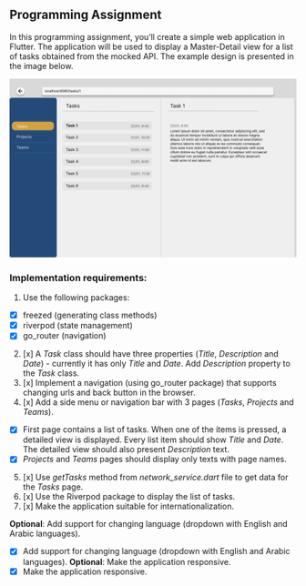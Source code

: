 ## Programming Assignment

In this programming assignment, you’ll create a simple web application in Flutter. The application will be used to display a Master-Detail view for a list of tasks obtained from the mocked API. The example design is presented in the image below.

![Design](design.png)

### Implementation requirements:
1. Use the following packages:
- [x] freezed (generating class methods) 
- [x] riverpod (state management)
- [x] go_router (navigation)
2. [x] A *Task* class should have three properties (*Title*, *Description* and *Date*) - currently it has only *Title* and *Date*. Add *Description* property to the *Task* class.
3. [x] Implement a navigation (using go_router package) that supports changing urls and back button in the browser.
4. [x] Add a side menu or navigation bar with 3 pages (*Tasks*, *Projects* and *Teams*).
- [x] First page contains a list of tasks. When one of the items is pressed, a detailed view is displayed. Every list item should show *Title* and *Date*. The detailed view should also present *Description* text.
- [x] _Projects_ and _Teams_ pages should display only texts with page names.
5. [x] Use _getTasks_ method from _network_service.dart_ file to get data for the _Tasks_ page.
6. [x] Use the Riverpod package to display the list of tasks.
7. [x] Make the application suitable for internationalization.

**Optional**: Add support for changing language (dropdown with English and Arabic languages).
- [x] Add support for changing language (dropdown with English and Arabic languages).
**Optional**: Make the application responsive.
- [x] Make the application responsive.
